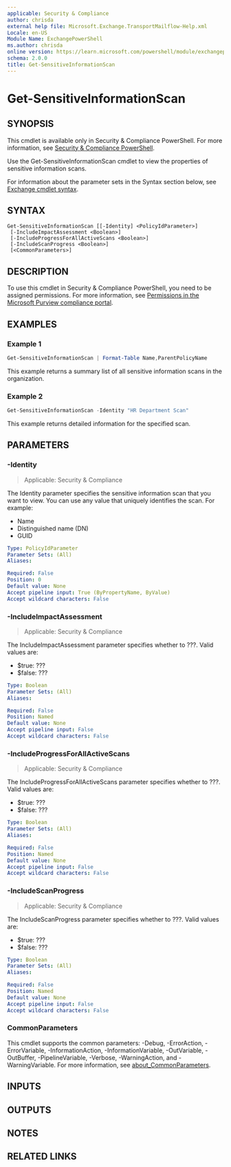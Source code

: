 ```yaml
---
applicable: Security & Compliance
author: chrisda
external help file: Microsoft.Exchange.TransportMailflow-Help.xml
Locale: en-US
Module Name: ExchangePowerShell
ms.author: chrisda
online version: https://learn.microsoft.com/powershell/module/exchangepowershell/get-sensitiveinformationscan
schema: 2.0.0
title: Get-SensitiveInformationScan
---
```


# Get-SensitiveInformationScan

## SYNOPSIS
This cmdlet is available only in Security & Compliance PowerShell. For more information, see [Security & Compliance PowerShell](https://learn.microsoft.com/powershell/exchange/scc-powershell).

Use the Get-SensitiveInformationScan cmdlet to view the properties of sensitive information scans.

For information about the parameter sets in the Syntax section below, see [Exchange cmdlet syntax](https://learn.microsoft.com/powershell/exchange/exchange-cmdlet-syntax).

## SYNTAX

```
Get-SensitiveInformationScan [[-Identity] <PolicyIdParameter>]
 [-IncludeImpactAssessment <Boolean>]
 [-IncludeProgressForAllActiveScans <Boolean>]
 [-IncludeScanProgress <Boolean>]
 [<CommonParameters>]
```

## DESCRIPTION
To use this cmdlet in Security & Compliance PowerShell, you need to be assigned permissions. For more information, see [Permissions in the Microsoft Purview compliance portal](https://learn.microsoft.com/purview/microsoft-365-compliance-center-permissions).

## EXAMPLES

### Example 1
```powershell
Get-SensitiveInformationScan | Format-Table Name,ParentPolicyName
```

This example returns a summary list of all sensitive information scans in the organization.

### Example 2
```powershell
Get-SensitiveInformationScan -Identity "HR Department Scan"
```

This example returns detailed information for the specified scan.

## PARAMETERS

### -Identity

> Applicable: Security & Compliance

The Identity parameter specifies the sensitive information scan that you want to view. You can use any value that uniquely identifies the scan. For example:

- Name
- Distinguished name (DN)
- GUID

```yaml
Type: PolicyIdParameter
Parameter Sets: (All)
Aliases:

Required: False
Position: 0
Default value: None
Accept pipeline input: True (ByPropertyName, ByValue)
Accept wildcard characters: False
```

### -IncludeImpactAssessment

> Applicable: Security & Compliance

The IncludeImpactAssessment parameter specifies whether to ???. Valid values are:

- $true: ???
- $false: ???

```yaml
Type: Boolean
Parameter Sets: (All)
Aliases:

Required: False
Position: Named
Default value: None
Accept pipeline input: False
Accept wildcard characters: False
```

### -IncludeProgressForAllActiveScans

> Applicable: Security & Compliance

The IncludeProgressForAllActiveScans parameter specifies whether to ???. Valid values are:

- $true: ???
- $false: ???

```yaml
Type: Boolean
Parameter Sets: (All)
Aliases:

Required: False
Position: Named
Default value: None
Accept pipeline input: False
Accept wildcard characters: False
```

### -IncludeScanProgress

> Applicable: Security & Compliance

The IncludeScanProgress parameter specifies whether to ???. Valid values are:

- $true: ???
- $false: ???

```yaml
Type: Boolean
Parameter Sets: (All)
Aliases:

Required: False
Position: Named
Default value: None
Accept pipeline input: False
Accept wildcard characters: False
```

### CommonParameters
This cmdlet supports the common parameters: -Debug, -ErrorAction, -ErrorVariable, -InformationAction, -InformationVariable, -OutVariable, -OutBuffer, -PipelineVariable, -Verbose, -WarningAction, and -WarningVariable. For more information, see [about_CommonParameters](https://go.microsoft.com/fwlink/p/?LinkID=113216).

## INPUTS

## OUTPUTS

## NOTES

## RELATED LINKS
